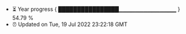 - ⏳ Year progress { ████████████████▁▁▁▁▁▁▁▁▁▁▁▁▁▁ } 54.79 %
- ⏰ Updated on Tue, 19 Jul 2022 23:22:18 GMT


